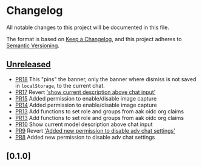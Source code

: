 # Changelog

All notable changes to this project will be documented in this file.

The format is based on [Keep a Changelog],
and this project adheres to [Semantic Versioning].

## [Unreleased]

- [PR18](https://github.com/itk-dev/open-webui/pull/18)
   This "pins" the banner, only the banner where dismiss is not saved in `localStorage`, to the current chat.
- [PR17](https://github.com/itk-dev/open-webui/pull/17)
   Revert ['show current description above chat input'](https://github.com/itk-dev/open-webui/pull/10)
- [PR15](https://github.com/itk-dev/open-webui/pull/15)
   Added permission to enable/disable image capture 
- [PR14](https://github.com/itk-dev/open-webui/pull/14)
   Added permission to enable/disable image capture 
- [PR13](https://github.com/itk-dev/open-webui/pull/13)
   Add functions to set role and groups from aak oidc org claims  
- [PR13](https://github.com/itk-dev/open-webui/pull/13)
   Add functions to set role and groups from aak oidc org claims  
- [PR10](https://github.com/itk-dev/open-webui/pull/10)
   Show current model description above chat input
- [PR9](https://github.com/itk-dev/open-webui/pull/9)
   Revert ['Added new permission to disable adv chat settings'](https://github.com/itk-dev/open-webui/pull/8)
- [PR8](https://github.com/itk-dev/open-webui/pull/8)
   Added new permission to disable adv chat settings


## [0.1.0]

[Keep a Changelog]: https://keepachangelog.com/en/1.1.0/
[Semantic Versioning]: https://semver.org/spec/v2.0.0.html
[Unreleased]: https://github.com/itk-dev/open-webui-docker/compare/0.1.0...HEAD
[//]: # ([0.1.0]: https://github.com/itk-devopen-webui-docker/releases/tag/0.1.0)
